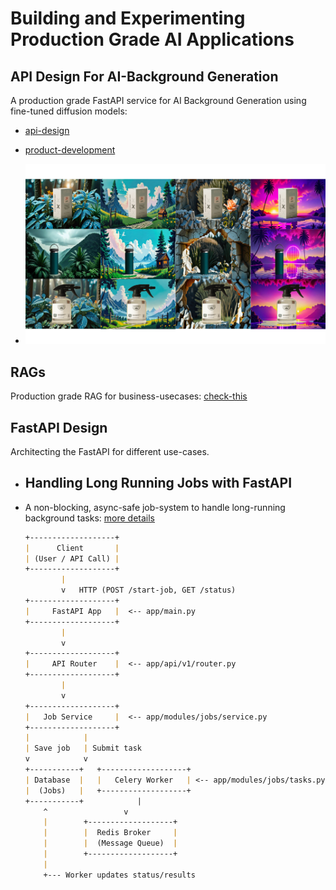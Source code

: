 # Building and Experimenting Production Grade AI Applications

## API Design For AI-Background Generation

A production grade FastAPI service for AI Background Generation using fine-tuned diffusion models:

- [api-design](/ai-background-generation/README.md)
- [product-development](https://github.com/VimukthiRandika1997/AI-background-generation)

- ![Sample generated product-shots](/ai-background-generation/assets/sample_image.png)

## RAGs

Production grade RAG for business-usecases: [check-this](/ai_workflows/Document_analysis_RAG/README.md)


## FastAPI Design

Architecting the FastAPI for different use-cases. 

- ## Handling Long Running Jobs with FastAPI

- A non-blocking, async-safe job-system to handle long-running background tasks: [more details](/api_design/FastAPI/long_running_jobs_with_fastapi/README.md)

    ```markdown
    +-------------------+
    |      Client       |
    | (User / API Call) |
    +-------------------+
            |
            v   HTTP (POST /start-job, GET /status)
    +-------------------+
    |     FastAPI App   |  <-- app/main.py
    +-------------------+
            |
            v
    +-------------------+
    |     API Router    |  <-- app/api/v1/router.py
    +-------------------+
            |
            v
    +-------------------+
    |   Job Service     |  <-- app/modules/jobs/service.py
    +-------------------+
    |            |
    | Save job   | Submit task
    v            v
    +-----------+   +-------------------+
    | Database  |   |   Celery Worker   | <-- app/modules/jobs/tasks.py
    |  (Jobs)   |   +-------------------+
    +-----------+            |
        ^                 v
        |        +-------------------+
        |        |  Redis Broker     |
        |        |  (Message Queue)  |
        |        +-------------------+
        |
        +--- Worker updates status/results
    ```